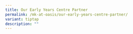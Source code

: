 ```yaml
---
title: Our Early Years Centre Partner
permalink: /mk-at-oasis/our-early-years-centre-partner/
variant: tiptap
description: ""
---
```

<p></p><p></p>